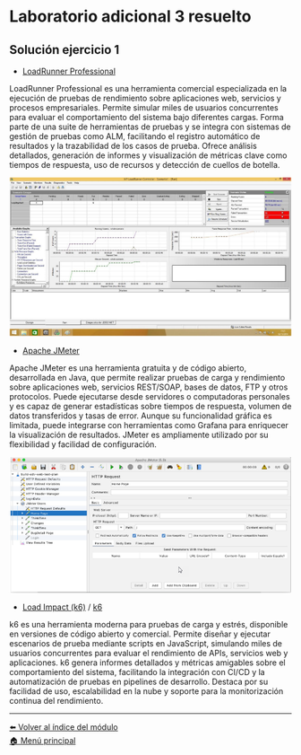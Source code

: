 # Laboratorio adicional 3 resuelto

## Solución ejercicio 1

- [LoadRunner Professional](https://www.microfocus.com/en-us/products/loadrunner-professional/download)

LoadRunner Professional es una herramienta comercial especializada en la ejecución de pruebas de rendimiento sobre aplicaciones web, servicios y procesos empresariales. Permite simular miles de usuarios concurrentes para evaluar el comportamiento del sistema bajo diferentes cargas. Forma parte de una suite de herramientas de pruebas y se integra con sistemas de gestión de pruebas como ALM, facilitando el registro automático de resultados y la trazabilidad de los casos de prueba. Ofrece análisis detallados, generación de informes y visualización de métricas clave como tiempos de respuesta, uso de recursos y detección de cuellos de botella.

![microfocus](imagenes/test_stress/microfocus.png)

- [Apache JMeter](https://jmeter.apache.org/download_jmeter.cgi)

Apache JMeter es una herramienta gratuita y de código abierto, desarrollada en Java, que permite realizar pruebas de carga y rendimiento sobre aplicaciones web, servicios REST/SOAP, bases de datos, FTP y otros protocolos. Puede ejecutarse desde servidores o computadoras personales y es capaz de generar estadísticas sobre tiempos de respuesta, volumen de datos transferidos y tasas de error. Aunque su funcionalidad gráfica es limitada, puede integrarse con herramientas como Grafana para enriquecer la visualización de resultados. JMeter es ampliamente utilizado por su flexibilidad y facilidad de configuración.

![JMeter](imagenes/test_stress/jt_metter.png)

- [Load Impact (k6)](https://loadimpact.com/) / [k6](https://k6.io/)

k6 es una herramienta moderna para pruebas de carga y estrés, disponible en versiones de código abierto y comercial. Permite diseñar y ejecutar escenarios de prueba mediante scripts en JavaScript, simulando miles de usuarios concurrentes para evaluar el rendimiento de APIs, servicios web y aplicaciones. k6 genera informes detallados y métricas amigables sobre el comportamiento del sistema, facilitando la integración con CI/CD y la automatización de pruebas en pipelines de desarrollo. Destaca por su facilidad de uso, escalabilidad en la nube y soporte para la monitorización continua del rendimiento.

---

[⬅️ Volver al índice del módulo](../modulo5_pruebas_no_funcionales.md)  
[🏠 Menú principal](../README.md)
